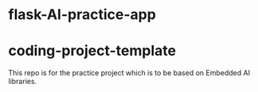 # flask-AI-practice-app
# coding-project-template
This repo is for the practice project which is to be based on Embedded AI libraries. 
